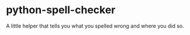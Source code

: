 python-spell-checker
====================

A little helper that tells you what you spelled wrong and where you did so.
